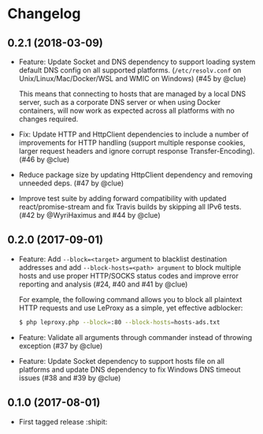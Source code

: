 # Changelog

## 0.2.1 (2018-03-09)

*   Feature: Update Socket and DNS dependency to support loading system default
    DNS config on all supported platforms.
    (`/etc/resolv.conf` on Unix/Linux/Mac/Docker/WSL and WMIC on Windows)
    (#45 by @clue)

    This means that connecting to hosts that are managed by a local DNS server,
    such as a corporate DNS server or when using Docker containers, will now
    work as expected across all platforms with no changes required.

*   Fix: Update HTTP and HttpClient dependencies to include a number of
    improvements for HTTP handling (support multiple response cookies, larger
    request headers and ignore corrupt response Transfer-Encoding).
    (#46 by @clue)

*   Reduce package size by updating HttpClient dependency and removing unneeded deps.
    (#47 by @clue)

*   Improve test suite by adding forward compatibility with updated
    react/promise-stream and fix Travis builds by skipping all IPv6 tests.
    (#42 by @WyriHaximus and #44 by @clue)

## 0.2.0 (2017-09-01)

*   Feature: Add `--block=<target>` argument to blacklist destination addresses and
    add `--block-hosts=<path> argument` to block multiple hosts and
    use proper HTTP/SOCKS status codes and improve error reporting and analysis
    (#24, #40 and #41 by @clue)

    For example, the following command allows you to block all plaintext HTTP
    requests and use LeProxy as a simple, yet effective adblocker:

    ```bash
    $ php leproxy.php --block=:80 --block-hosts=hosts-ads.txt
    ```

*   Feature: Validate all arguments through commander instead of throwing exception
    (#37 by @clue)

*   Feature: Update Socket dependency to support hosts file on all platforms and
    update DNS dependency to fix Windows DNS timeout issues
    (#38 and #39 by @clue)

## 0.1.0 (2017-08-01)

* First tagged release :shipit:
